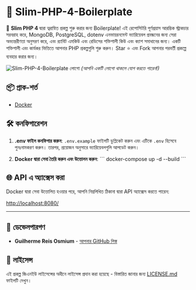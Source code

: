 # 🚀 Slim-PHP-4-Boilerplate

🚀 **Slim PHP 4** দ্বারা ত্বরান্বিত প্রকল্প শুরু করার জন্য Boilerplate! এই রেপোসিটরি পূর্ণপ্রয়াস আরম্ভিক স্ট্রাকচার সরবরাহ করে, MongoDB, PostgreSQL, dotenv এনভায়রনমেন্ট ভ্যারিয়েবল প্রবন্ধনের জন্য সেরা অভ্যন্তরীণতা অনুসরণ করে, এবং র‌্যাবিট এমকিউ এবং রেডিসের শক্তিশালী কিউ এবং ক্যাশ সমাধানের জন্য। একটি শক্তিশালী এবং কার্যকর ভিত্তিতে আপনার PHP প্রকল্পগুলি শুরু করুন। Star ⭐ এবং Fork আপনার পরবর্তী প্রকল্পে ব্যবহার করার জন্য।

![Slim-PHP-4-Boilerplate লোগো](https://avatars.githubusercontent.com/u/18685227?v=4) 
*(আপনি একটি লোগো থাকলে যোগ করতে পারেন!)*

## 📦 প্রাক-শর্ত

- [Docker](https://www.docker.com/get-started)

## 🛠️ কনফিগারেশন

1. **.env ফাইল কনফিগার করুন**: `.env.example` ফাইলটি ডুপ্লিকেট করুন এবং এটিকে `.env` হিসেবে পুনঃনামকরণ করুন। তারপর, প্রয়োজন অনুসারে ভ্যারিয়েবলগুলি আপডেট করুন।

2. **Docker দ্বারা সেবা তৈরি করুন এবং উত্তোলন করুন**:
\```
docker-compose up -d --build
\```

## 🌐 API এ অ্যাক্সেস করা

Docker দ্বারা সেবা উত্তোলিত হওয়ার পরে, আপনি নিম্নলিখিত ঠিকানা দ্বারা API অ্যাক্সেস করতে পারেন:

[http://localhost:8080/](http://localhost:8080/)

---

## 🤖 ডেভেলপারগণ

- **Guilherme Reis Osmium** - [আপনার GitHub লিঙ্ক](https://github.com/guilhermeosmium)

## 📄 লাইসেন্স

এই প্রকল্প জিএনইউ লাইসেন্সের অধীনে লাইসেন্স প্রদান করা হয়েছে - বিস্তারিত জানার জন্য [LICENSE.md](LICENSE.md) ফাইলটি দেখুন।
